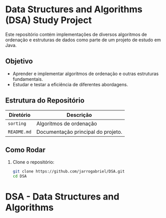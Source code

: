 # Data Structures and Algorithms (DSA) Study Project

Este repositório contém implementações de diversos algoritmos de ordenação e 
estruturas de dados como parte de um projeto de estudo em Java.

## Objetivo

- Aprender e implementar algoritmos de ordenação e outras estruturas fundamentais.
- Estudar e testar a eficiência de diferentes abordagens.

## Estrutura do Repositório

| Diretório        | Descrição                          |
|------------------|------------------------------------|
| `sorting`        | Algoritmos de ordenação            |
| `README.md`      | Documentação principal do projeto. |

## Como Rodar

1. Clone o repositório:
   ```bash
   git clone https://github.com/jarrogabriel/DSA.git
   cd DSA

# DSA - Data Structures and Algorithms
